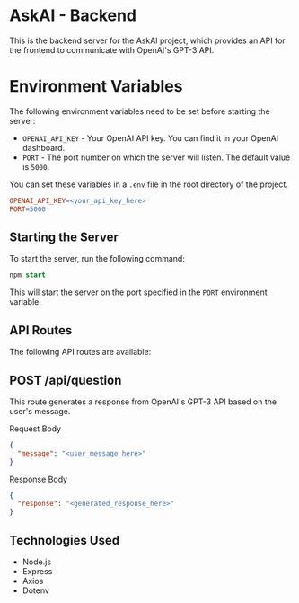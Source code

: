 # AskAI - Backend

This is the backend server for the AskAI project, which provides an API for the frontend to communicate with OpenAI's GPT-3 API.

# Environment Variables

The following environment variables need to be set before starting the server:

- `OPENAI_API_KEY` - Your OpenAI API key. You can find it in your OpenAI dashboard.
- `PORT` - The port number on which the server will listen. The default value is `5000`.

You can set these variables in a `.env` file in the root directory of the project.

```makefile
OPENAI_API_KEY=<your_api_key_here>
PORT=5000
```

## Starting the Server

To start the server, run the following command:

```sql
npm start
```

This will start the server on the port specified in the `PORT` environment variable.

## API Routes

The following API routes are available:

## POST /api/question

This route generates a response from OpenAI's GPT-3 API based on the user's message.

Request Body

```json
{
  "message": "<user_message_here>"
}
```

Response Body

```json
{
  "response": "<generated_response_here>"
}
```

## Technologies Used

- Node.js
- Express
- Axios
- Dotenv
